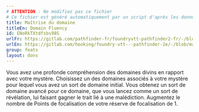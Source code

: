 ```yaml
---
# ATTENTION : Ne modifiez pas ce fichier
# Ce fichier est généré automatiquement par un script d'après les données du module Foundry VTT officiel et de sa traduction
title: Maîtrise du domaine
titleEn: Domain Fluency
id: ENoRkTXtdfsbs98S
urlFr: https://gitlab.com/pathfinder-fr/foundryvtt-pathfinder2-fr/-/blob/master/data/feats/ENoRkTXtdfsbs98S.htm
urlEn: https://gitlab.com/hooking/foundry-vtt---pathfinder-2e/-/blob/master/packs/data/feats.db/domain-fluency.json
group: feats
layout: dons
---
```

Vous avez une profonde compréhension des domaines divins en rapport avec votre mystère. Choisissez un des domaines associés à votre mystère pour lequel vous avez un sort de domaine initial. Vous obtenez un sort de domaine avancé pour ce domaine, que vous lancez comme un sort de révélation, lui faisant gagner le trait lié à une malédiction. Augmentez le nombre de Points de focalisation de votre réserve de focalisation de 1.


